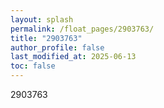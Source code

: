 ```yaml
---
layout: splash
permalink: /float_pages/2903763/
title: "2903763"
author_profile: false
last_modified_at: 2025-06-13
toc: false
---
```

 
2903763
